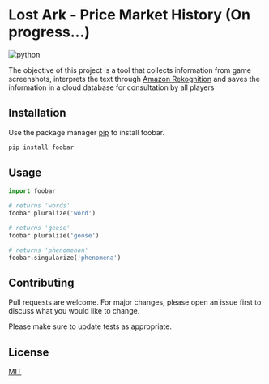 # Lost Ark - Price Market History (On progress...)
![python](https://img.shields.io/badge/Python-3776AB?style=for-the-badge&logo=python&logoColor=white)

The objective of this project is a tool that collects information from game screenshots, interprets the text through 
[Amazon Rekognition](https://aws.amazon.com/pt/rekognition/) and saves the information in a cloud database for consultation by all players

## Installation

Use the package manager [pip](https://pip.pypa.io/en/stable/) to install foobar.

```bash
pip install foobar
```

## Usage

```python
import foobar

# returns 'words'
foobar.pluralize('word')

# returns 'geese'
foobar.pluralize('goose')

# returns 'phenomenon'
foobar.singularize('phenomena')
```

## Contributing
Pull requests are welcome. For major changes, please open an issue first to discuss what you would like to change.

Please make sure to update tests as appropriate.

## License
[MIT](https://choosealicense.com/licenses/mit/)